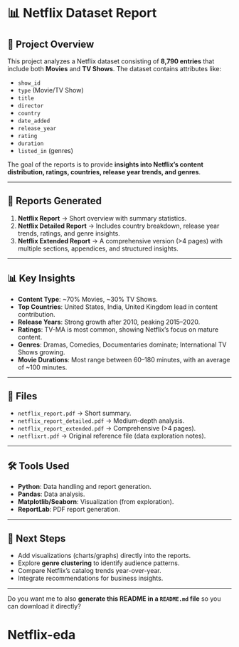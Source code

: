 
# 📊 Netflix Dataset Report

## 📁 Project Overview

This project analyzes a Netflix dataset consisting of **8,790 entries** that include both **Movies** and **TV Shows**.
The dataset contains attributes like:

* `show_id`
* `type` (Movie/TV Show)
* `title`
* `director`
* `country`
* `date_added`
* `release_year`
* `rating`
* `duration`
* `listed_in` (genres)

The goal of the reports is to provide **insights into Netflix’s content distribution, ratings, countries, release year trends, and genres**.

---

## 📑 Reports Generated

1. **Netflix Report** → Short overview with summary statistics.
2. **Netflix Detailed Report** → Includes country breakdown, release year trends, ratings, and genre insights.
3. **Netflix Extended Report** → A comprehensive version (>4 pages) with multiple sections, appendices, and structured insights.

---

## 📊 Key Insights

* **Content Type**: ~70% Movies, ~30% TV Shows.
* **Top Countries**: United States, India, United Kingdom lead in content contribution.
* **Release Years**: Strong growth after 2010, peaking 2015–2020.
* **Ratings**: TV-MA is most common, showing Netflix’s focus on mature content.
* **Genres**: Dramas, Comedies, Documentaries dominate; International TV Shows growing.
* **Movie Durations**: Most range between 60–180 minutes, with an average of ~100 minutes.

---

## 📂 Files

* `netflix_report.pdf` → Short summary.
* `netflix_report_detailed.pdf` → Medium-depth analysis.
* `netflix_report_extended.pdf` → Comprehensive (>4 pages).
* `netflixrt.pdf` → Original reference file (data exploration notes).

---

## 🛠️ Tools Used

* **Python**: Data handling and report generation.
* **Pandas**: Data analysis.
* **Matplotlib/Seaborn**: Visualization (from exploration).
* **ReportLab**: PDF report generation.

---

## 🚀 Next Steps

* Add visualizations (charts/graphs) directly into the reports.
* Explore **genre clustering** to identify audience patterns.
* Compare Netflix’s catalog trends year-over-year.
* Integrate recommendations for business insights.

---

Do you want me to also **generate this README in a `README.md` file** so you can download it directly?
# Netflix-eda
